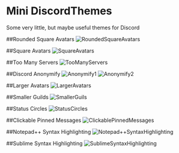 # Mini DiscordThemes
Some very little, but maybe useful themes for Discord

##Rounded Square Avatars
![RoundedSquareAvatars](https://cdn.rawgit.com/Zerthox/Mini-Discord-Themes/master/screenshots/roundendsquareavatars.png)

##Square Avatars
![SquareAvatars](https://cdn.rawgit.com/Zerthox/Mini-Discord-Themes/master/screenshots/squareavatars.png)

##Too Many Servers
![TooManyServers](https://cdn.rawgit.com/Zerthox/Mini-Discord-Themes/master/screenshots/toomanyservers.png)

##Discord Anonymify
![Anonymify1](https://cdn.rawgit.com/Zerthox/Mini-Discord-Themes/master/screenshots/discordanonymify1.png)
![Anonymify2](https://cdn.rawgit.com/Zerthox/Mini-Discord-Themes/master/screenshots/discordanonymify2.png)

##Larger Avatars
![LargerAvatars](https://cdn.rawgit.com/Zerthox/Mini-Discord-Themes/master/screenshots/largeravatars.png)

##Smaller Guilds
![SmallerGuils](https://cdn.rawgit.com/Zerthox/Mini-Discord-Themes/accb121e09f46a4de64e6b64fe131b496b3c75fb/screenshots/smallerguilds.png)

##Status Circles
![StatusCircles](https://cdn.rawgit.com/Zerthox/Mini-Discord-Themes/master/screenshots/statuscircles.png)

##Clickable Pinned Messages
![ClickablePinnedMessages](https://cdn.rawgit.com/Zerthox/Mini-Discord-Themes/master/screenshots/clickablepinnedmessages.png)

##Notepad++ Syntax Highlighting
![Notepad++SyntaxHighlighting](https://cdn.rawgit.com/Zerthox/Mini-Discord-Themes/master/screenshots/syntaxhighlighting_notepad++.png)

##Sublime Syntax Highlighting
![SublimeSyntaxHighlighting](https://cdn.rawgit.com/Zerthox/Mini-Discord-Themes/master/screenshots/syntaxhighlighting_sublime.png)
